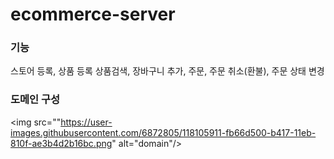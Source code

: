 # ecommerce-server

### 기능
스토어 등록, 상품 등록
상품검색, 장바구니 추가, 주문, 주문 취소(환불), 주문 상태 변경

### 도메인 구성
<img src=""https://user-images.githubusercontent.com/6872805/118105911-fb66d500-b417-11eb-810f-ae3b4d2b16bc.png" alt="domain"/>